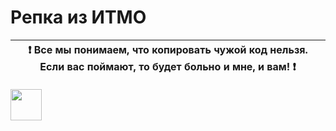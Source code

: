 # Репка из ИТМО

| :exclamation: <b>Все мы понимаем, что копировать чужой код нельзя. Если вас поймают, то будет больно и мне, и вам!</b> :exclamation: |
|-----------------------------------------------------------------------------------------------------------------------------------------------------------------------------------------------------------------|

<img src="https://github.com/user-attachments/assets/c53b3298-b601-4eed-a284-8e42edee6642" width="50vw"> </img>
